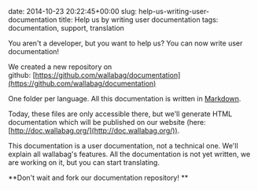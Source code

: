 date: 2014-10-23 20:22:45+00:00
slug: help-us-writing-user-documentation
title: Help us by writing user documentation
tags: documentation, support, translation

You aren't a developer, but you want to help us? You can now write user documentation!

We created a new repository on github: [https://github.com/wallabag/documentation](https://github.com/wallabag/documentation)

One folder per language. All this documentation is written in [Markdown](http://en.wikipedia.org/wiki/Markdown).

Today, these files are only accessible there, but we'll generate HTML documentation which will be published on our website (here: [http://doc.wallabag.org/](http://doc.wallabag.org/)).

This documentation is a user documentation, not a technical one. We'll explain all wallabag's features. All the documentation is not yet written, we are working on it, but you can start translating.

**Don't wait and fork our documentation repository! **
